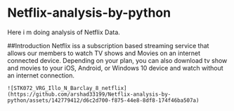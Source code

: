 # Netflix-analysis-by-python
Here i m doing analysis of Netflix Data.

##Introduction
    Netflix iss a subscription based streaming service that allows our members to watch TV shows and Movies on an internet connected device. Depending on your plan, you can also download tv show and movies to your
    iOS, Android, or Windows 10 device and watch without an internet connection.
    
    
    
    ![STK072_VRG_Illo_N_Barclay_8_netflix](https://github.com/arshad33199/Netflix-analysis-by-python/assets/142779412/d6c2d700-f875-44e8-8df8-174f46ba507a)
